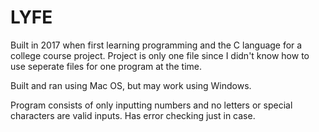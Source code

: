 # LYFE

Built in 2017 when first learning programming and the C language for a college course project. Project is only one file since I didn't know how to use seperate files for one program at the time. 

Built and ran using Mac OS, but may work using Windows. 

Program consists of only inputting numbers and no letters or special characters are valid inputs. Has error checking just in case.
